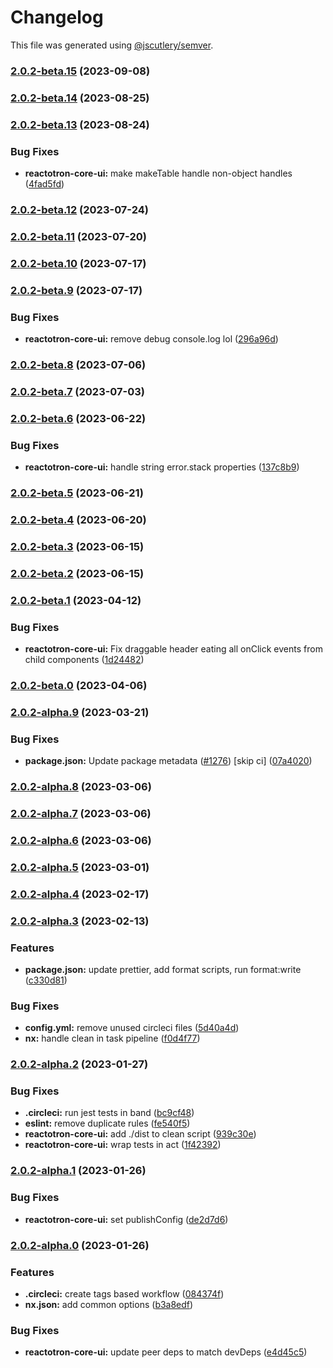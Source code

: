 # Changelog

This file was generated using [@jscutlery/semver](https://github.com/jscutlery/semver).

### [2.0.2-beta.15](https://github.com/infinitered/reactotron/compare/reactotron-core-ui@2.0.2-beta.14...reactotron-core-ui@2.0.2-beta.15) (2023-09-08)

### [2.0.2-beta.14](https://github.com/infinitered/reactotron/compare/reactotron-core-ui@2.0.2-beta.13...reactotron-core-ui@2.0.2-beta.14) (2023-08-25)

### [2.0.2-beta.13](https://github.com/infinitered/reactotron/compare/reactotron-core-ui@2.0.2-beta.12...reactotron-core-ui@2.0.2-beta.13) (2023-08-24)


### Bug Fixes

* **reactotron-core-ui:** make makeTable handle non-object handles ([4fad5fd](https://github.com/infinitered/reactotron/commit/4fad5fd64c95c9eac6e50abd621e990e5824e63a))

### [2.0.2-beta.12](https://github.com/infinitered/reactotron/compare/reactotron-core-ui@2.0.2-beta.11...reactotron-core-ui@2.0.2-beta.12) (2023-07-24)

### [2.0.2-beta.11](https://github.com/infinitered/reactotron/compare/reactotron-core-ui@2.0.2-beta.10...reactotron-core-ui@2.0.2-beta.11) (2023-07-20)

### [2.0.2-beta.10](https://github.com/infinitered/reactotron/compare/reactotron-core-ui@2.0.2-beta.9...reactotron-core-ui@2.0.2-beta.10) (2023-07-17)

### [2.0.2-beta.9](https://github.com/infinitered/reactotron/compare/reactotron-core-ui@2.0.2-beta.8...reactotron-core-ui@2.0.2-beta.9) (2023-07-17)


### Bug Fixes

* **reactotron-core-ui:** remove debug console.log lol ([296a96d](https://github.com/infinitered/reactotron/commit/296a96d2a9280c16d0f1e91b17c1dd1811d533e0))

### [2.0.2-beta.8](https://github.com/infinitered/reactotron/compare/reactotron-core-ui@2.0.2-beta.7...reactotron-core-ui@2.0.2-beta.8) (2023-07-06)

### [2.0.2-beta.7](https://github.com/infinitered/reactotron/compare/reactotron-core-ui@2.0.2-beta.6...reactotron-core-ui@2.0.2-beta.7) (2023-07-03)

### [2.0.2-beta.6](https://github.com/infinitered/reactotron/compare/reactotron-core-ui@2.0.2-beta.5...reactotron-core-ui@2.0.2-beta.6) (2023-06-22)


### Bug Fixes

* **reactotron-core-ui:** handle string error.stack properties ([137c8b9](https://github.com/infinitered/reactotron/commit/137c8b9da78b3cf437ee40383244c3af3d27b2ab))

### [2.0.2-beta.5](https://github.com/infinitered/reactotron/compare/reactotron-core-ui@2.0.2-beta.4...reactotron-core-ui@2.0.2-beta.5) (2023-06-21)

### [2.0.2-beta.4](https://github.com/infinitered/reactotron/compare/reactotron-core-ui@2.0.2-beta.3...reactotron-core-ui@2.0.2-beta.4) (2023-06-20)

### [2.0.2-beta.3](https://github.com/infinitered/reactotron/compare/reactotron-core-ui@2.0.2-beta.2...reactotron-core-ui@2.0.2-beta.3) (2023-06-15)

### [2.0.2-beta.2](https://github.com/infinitered/reactotron/compare/reactotron-core-ui@2.0.2-beta.1...reactotron-core-ui@2.0.2-beta.2) (2023-06-15)

### [2.0.2-beta.1](https://github.com/infinitered/reactotron/compare/reactotron-core-ui@2.0.2-beta.0...reactotron-core-ui@2.0.2-beta.1) (2023-04-12)


### Bug Fixes

* **reactotron-core-ui:** Fix draggable header eating all onClick events from child components ([1d24482](https://github.com/infinitered/reactotron/commit/1d24482c605014cc6d13a745c2432c9be3912cf6))

### [2.0.2-beta.0](https://github.com/infinitered/reactotron/compare/reactotron-core-ui@2.0.2-alpha.9...reactotron-core-ui@2.0.2-beta.0) (2023-04-06)

### [2.0.2-alpha.9](https://github.com/infinitered/reactotron/compare/reactotron-core-ui@2.0.2-alpha.8...reactotron-core-ui@2.0.2-alpha.9) (2023-03-21)


### Bug Fixes

* **package.json:** Update package metadata ([#1276](https://github.com/infinitered/reactotron/issues/1276)) [skip ci] ([07a4020](https://github.com/infinitered/reactotron/commit/07a4020bf528de100a9191bd92a92d835d5ccaa7))

### [2.0.2-alpha.8](https://github.com/infinitered/reactotron/compare/reactotron-core-ui@2.0.2-alpha.7...reactotron-core-ui@2.0.2-alpha.8) (2023-03-06)

### [2.0.2-alpha.7](https://github.com/infinitered/reactotron/compare/reactotron-core-ui@2.0.2-alpha.6...reactotron-core-ui@2.0.2-alpha.7) (2023-03-06)

### [2.0.2-alpha.6](https://github.com/infinitered/reactotron/compare/reactotron-core-ui@2.0.2-alpha.5...reactotron-core-ui@2.0.2-alpha.6) (2023-03-06)

### [2.0.2-alpha.5](https://github.com/infinitered/reactotron/compare/reactotron-core-ui@2.0.2-alpha.4...reactotron-core-ui@2.0.2-alpha.5) (2023-03-01)

### [2.0.2-alpha.4](https://github.com/infinitered/reactotron/compare/reactotron-core-ui@2.0.2-alpha.3...reactotron-core-ui@2.0.2-alpha.4) (2023-02-17)

### [2.0.2-alpha.3](https://github.com/infinitered/reactotron/compare/reactotron-core-ui@2.0.2-alpha.2...reactotron-core-ui@2.0.2-alpha.3) (2023-02-13)


### Features

* **package.json:** update prettier, add format scripts, run format:write ([c330d81](https://github.com/infinitered/reactotron/commit/c330d81426c3f6f371a29a8a00ba9d1d6ce2d97a))


### Bug Fixes

* **config.yml:** remove unused circleci files ([5d40a4d](https://github.com/infinitered/reactotron/commit/5d40a4ddba0b5ac8759216152000f54158d32669))
* **nx:** handle clean in task pipeline ([f0d4f77](https://github.com/infinitered/reactotron/commit/f0d4f77c6e4e903836f2b32bd5234f7b611028d1))

### [2.0.2-alpha.2](https://github.com/infinitered/reactotron/compare/reactotron-core-ui@2.0.2-alpha.1...reactotron-core-ui@2.0.2-alpha.2) (2023-01-27)


### Bug Fixes

* **.circleci:** run jest tests in band ([bc9cf48](https://github.com/infinitered/reactotron/commit/bc9cf4806f9eb5dbe6eba3a7dfe918f67cd958f3))
* **eslint:** remove duplicate rules ([fe540f5](https://github.com/infinitered/reactotron/commit/fe540f55558b062ad664cd9baf5f609ff3e74d04))
* **reactotron-core-ui:** add ./dist to clean script ([939c30e](https://github.com/infinitered/reactotron/commit/939c30e3e2b640de56d099b1a23cb4158099153d))
* **reactotron-core-ui:** wrap tests in act ([1f42392](https://github.com/infinitered/reactotron/commit/1f423925dc1a50278b0eb4d9d31ada8a3f0914f7))

### [2.0.2-alpha.1](https://github.com/infinitered/reactotron/compare/reactotron-core-ui@2.0.2-alpha.0...reactotron-core-ui@2.0.2-alpha.1) (2023-01-26)


### Bug Fixes

* **reactotron-core-ui:** set publishConfig ([de2d7d6](https://github.com/infinitered/reactotron/commit/de2d7d6f9617901f0b276173cdd3047dc6b6d12c))

### [2.0.2-alpha.0](https://github.com/infinitered/reactotron/compare/reactotron-core-ui@2.0.1...reactotron-core-ui@2.0.2-alpha.0) (2023-01-26)


### Features

* **.circleci:** create tags based workflow ([084374f](https://github.com/infinitered/reactotron/commit/084374fc856d08bfc92e359a074cea8407a4691c))
* **nx.json:** add common options ([b3a8edf](https://github.com/infinitered/reactotron/commit/b3a8edfb7e53ca4ac375a1fd1372e88569b63809))


### Bug Fixes

* **reactotron-core-ui:** update peer deps to match devDeps ([e4d45c5](https://github.com/infinitered/reactotron/commit/e4d45c50fb2a6375bb279cd947b657eac01f4a86))
